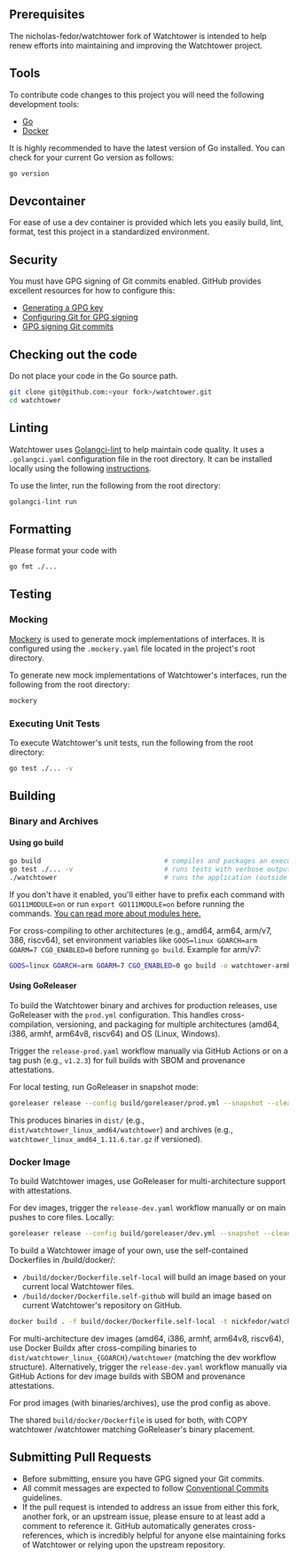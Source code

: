 ## Prerequisites

The nicholas-fedor/watchtower fork of Watchtower is intended to help renew efforts into maintaining and improving the Watchtower project.

## Tools

To contribute code changes to this project you will need the following development tools:

* [Go](https://go.dev/doc/install)
* [Docker](https://docs.docker.com/engine/installation/)

It is highly recommended to have the latest version of Go installed.
You can check for your current Go version as follows:

```bash
go version
```

## Devcontainer

For ease of use a dev container is provided which lets you easily build, lint, format, test this project in a standardized environment.

## Security

You must have GPG signing of Git commits enabled.
GitHub provides excellent resources for how to configure this:

* [Generating a GPG key](https://docs.github.com/en/authentication/managing-commit-signature-verification/generating-a-new-gpg-key#generating-a-gpg-key)
* [Configuring Git for GPG signing](https://docs.github.com/en/authentication/managing-commit-signature-verification/telling-git-about-your-signing-key#telling-git-about-your-gpg-key)
* [GPG signing Git commits](https://docs.github.com/en/authentication/managing-commit-signature-verification/signing-commits)

## Checking out the code

Do not place your code in the Go source path.

```bash
git clone git@github.com:<your fork>/watchtower.git
cd watchtower
```

## Linting

Watchtower uses [Golangci-lint](https://golangci-lint.run/) to help maintain code quality.
It uses a `.golangci.yaml` configuration file in the root directory.
It can be installed locally using the following [instructions](https://golangci-lint.run/welcome/install/#local-installation).

To use the linter, run the following from the root directory:

```bash
golangci-lint run
```

## Formatting

Please format your code with

```bash
go fmt ./...
```

## Testing

### Mocking

[Mockery](https://vektra.github.io/mockery/latest/) is used to generate mock implementations of interfaces.
It is configured using the `.mockery.yaml` file located in the project's root directory.

To generate new mock implementations of Watchtower's interfaces, run the following from the root directory:

```bash
mockery
```

### Executing Unit Tests

To execute Watchtower's unit tests, run the following from the root directory:

```bash
go test ./... -v
```

## Building

### Binary and Archives

#### Using go build

```bash
go build                               # compiles and packages an executable binary, watchtower
go test ./... -v                       # runs tests with verbose output
./watchtower                           # runs the application (outside of a container)
```

If you don't have it enabled, you'll either have to prefix each command with `GO111MODULE=on` or run `export GO111MODULE=on` before running the commands. [You can read more about modules here.](https://github.com/golang/go/wiki/Modules)

For cross-compiling to other architectures (e.g., amd64, arm64, arm/v7, 386, riscv64), set environment variables like `GOOS=linux GOARCH=arm GOARM=7 CGO_ENABLED=0` before running `go build`. Example for arm/v7:

```bash
GOOS=linux GOARCH=arm GOARM=7 CGO_ENABLED=0 go build -o watchtower-armhf
```

#### Using GoReleaser

To build the Watchtower binary and archives for production releases, use GoReleaser with the `prod.yml` configuration. This handles cross-compilation, versioning, and packaging for multiple architectures (amd64, i386, armhf, arm64v8, riscv64) and OS (Linux, Windows).

Trigger the `release-prod.yaml` workflow manually via GitHub Actions or on a tag push (e.g., `v1.2.3`) for full builds with SBOM and provenance attestations.

For local testing, run GoReleaser in snapshot mode:

```bash
goreleaser release --config build/goreleaser/prod.yml --snapshot --clean
```

This produces binaries in `dist/` (e.g., `dist/watchtower_linux_amd64/watchtower`) and archives (e.g., `watchtower_linux_amd64_1.11.6.tar.gz` if versioned).

### Docker Image

To build Watchtower images, use GoReleaser for multi-architecture support with attestations.

For dev images, trigger the `release-dev.yaml` workflow manually or on main pushes to core files. Locally:

```bash
goreleaser release --config build/goreleaser/dev.yml --snapshot --clean
```

To build a Watchtower image of your own, use the self-contained Dockerfiles in /build/docker/:

* `/build/docker/Dockerfile.self-local` will build an image based on your current local Watchtower files.
* `/build/docker/Dockerfile.self-github` will build an image based on current Watchtower's repository on GitHub.

```bash
docker build . -f build/docker/Dockerfile.self-local -t nickfedor/watchtower # to build an image from local files
```

For multi-architecture dev images (amd64, i386, armhf, arm64v8, riscv64), use Docker Buildx after cross-compiling binaries to `dist/watchtower_linux_{GOARCH}/watchtower` (matching the dev workflow structure). Alternatively, trigger the `release-dev.yaml` workflow manually via GitHub Actions for dev image builds with SBOM and provenance attestations.

For prod images (with binaries/archives), use the prod config as above.

The shared `build/docker/Dockerfile` is used for both, with COPY watchtower /watchtower matching GoReleaser's binary placement.

## Submitting Pull Requests

* Before submitting, ensure you have GPG signed your Git commits.
* All commit messages are expected to follow [Conventional Commits](https://www.conventionalcommits.org/en/v1.0.0/) guidelines.
* If the pull request is intended to address an issue from either this fork, another fork, or an upstream issue, please ensure to at least add a comment to reference it.
  GitHub automatically generates cross-references, which is incredibly helpful for anyone else maintaining forks of Watchtower or relying upon the upstream repository.
